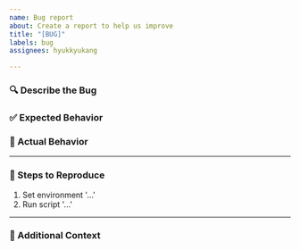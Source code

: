 ```yaml
---
name: Bug report
about: Create a report to help us improve
title: "[BUG]"
labels: bug
assignees: hyukkyukang

---
```


### 🔍 Describe the Bug

<!-- A clear and concise description of the issue. Include error messages, logs, or screenshots if available. -->

### ✅ Expected Behavior

<!-- What did you expect to happen instead? Be specific. -->

### 🚨 Actual Behavior

<!-- What actually happened? Describe clearly what went wrong. -->

---

### 🔁 Steps to Reproduce

<!-- List the steps to reproduce the behavior. For example: -->

1. Set environment '...'
2. Run script '...'

---

### 📎 Additional Context

<!-- Add any other context, configurations, or recent changes that might be relevant. -->
